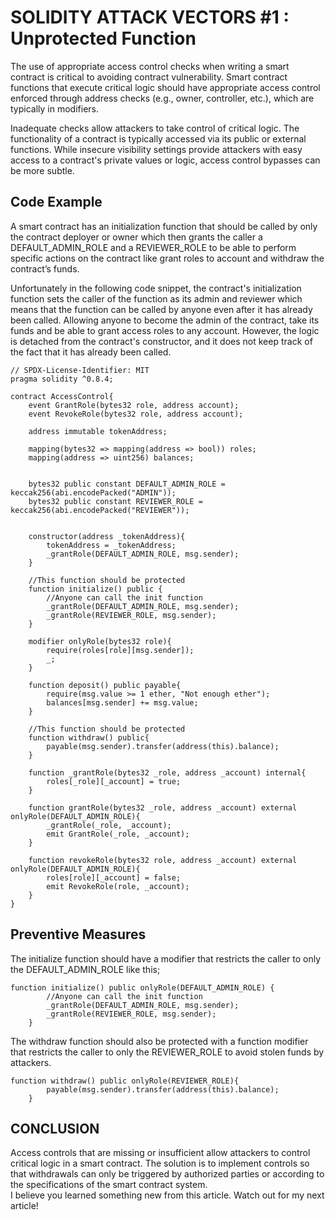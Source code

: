 # SOLIDITY ATTACK VECTORS #1 : Unprotected Function
The use of appropriate access control checks when writing a smart contract is critical to avoiding contract vulnerability. Smart contract functions that execute critical logic should have appropriate access control enforced through address checks (e.g., owner, controller, etc.), which are typically in modifiers.

Inadequate checks allow attackers to take control of critical logic. The functionality of a contract is typically accessed via its public or external functions. While insecure visibility settings provide attackers with easy access to a contract's private values or logic, access control bypasses can be more subtle.

## Code Example

A smart contract has an initialization function that should be called by only the contract deployer or owner which then grants the caller a DEFAULT_ADMIN_ROLE and a REVIEWER_ROLE to be able to perform specific actions on the contract like grant roles to account and withdraw the contract’s funds.

Unfortunately in the following code snippet, the contract's initialization function sets the caller of the function as its admin and reviewer which means that the function can be called by anyone even after it has already been called. Allowing anyone to become the admin of the contract, take its funds and be able to grant access roles to any account. However, the logic is detached from the contract's constructor, and it does not keep track of the fact that it has already been called.

```
// SPDX-License-Identifier: MIT
pragma solidity ^0.8.4;

contract AccessControl{
    event GrantRole(bytes32 role, address account);
    event RevokeRole(bytes32 role, address account);

    address immutable tokenAddress;
    
    mapping(bytes32 => mapping(address => bool)) roles;
    mapping(address => uint256) balances;


    bytes32 public constant DEFAULT_ADMIN_ROLE =   keccak256(abi.encodePacked("ADMIN"));
    bytes32 public constant REVIEWER_ROLE = keccak256(abi.encodePacked("REVIEWER"));


    constructor(address _tokenAddress){
        tokenAddress = _tokenAddress;
        _grantRole(DEFAULT_ADMIN_ROLE, msg.sender);
    }

    //This function should be protected
    function initialize() public {
        //Anyone can call the init function 
        _grantRole(DEFAULT_ADMIN_ROLE, msg.sender);
        _grantRole(REVIEWER_ROLE, msg.sender);
    }

    modifier onlyRole(bytes32 role){
        require(roles[role][msg.sender]);
        _;
    }

    function deposit() public payable{
        require(msg.value >= 1 ether, "Not enough ether");
        balances[msg.sender] += msg.value;
    }

    //This function should be protected
    function withdraw() public{
        payable(msg.sender).transfer(address(this).balance);
    }

    function _grantRole(bytes32 _role, address _account) internal{
        roles[_role][_account] = true;
    }

    function grantRole(bytes32 _role, address _account) external onlyRole(DEFAULT_ADMIN_ROLE){
        _grantRole(_role, _account);
        emit GrantRole(_role, _account);
    }

    function revokeRole(bytes32 role, address _account) external onlyRole(DEFAULT_ADMIN_ROLE){
        roles[role][_account] = false;
        emit RevokeRole(role, _account);
    }
}
```

## Preventive Measures

The initialize function should have a modifier that restricts the caller to only the DEFAULT_ADMIN_ROLE like this;

```
function initialize() public onlyRole(DEFAULT_ADMIN_ROLE) {
        //Anyone can call the init function 
        _grantRole(DEFAULT_ADMIN_ROLE, msg.sender);
        _grantRole(REVIEWER_ROLE, msg.sender);
    }
```

The withdraw function should also be protected with a function modifier that restricts the caller to only the REVIEWER_ROLE to avoid stolen funds by attackers.

```
function withdraw() public onlyRole(REVIEWER_ROLE){
        payable(msg.sender).transfer(address(this).balance);
    }
```

## CONCLUSION

Access controls that are missing or insufficient allow attackers to control critical logic in a smart contract. The solution is to implement controls so that withdrawals can only be triggered by authorized parties or according to the specifications of the smart contract system.
<br/>
I believe you learned something new from this article. Watch out for my next article!